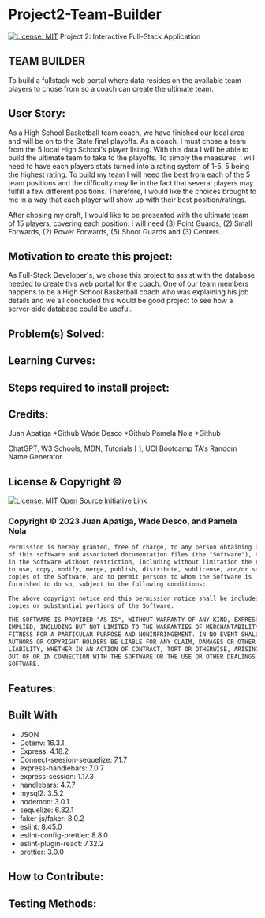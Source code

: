 # Project2-Team-Builder
[![License: MIT](https://img.shields.io/badge/License-MIT-yellow.svg)](https://opensource.org/licenses/MIT)
Project 2: Interactive Full-Stack Application 

## TEAM BUILDER 
To build a fullstack web portal where data resides on the available team players to chose from so a coach can create the ultimate team.

## User Story:
As a High School Basketball team coach, we have finished our local area and will be on to the State final playoffs.  As a coach, I must chose a team from the 5 local High School's player listing.  With this data I will be able to build the ultimate team to take to the playoffs.  To simply the measures, I will need to have each players stats turned into a rating system of 1-5, 5 being the highest rating.  To build my team I will need the best from each of the 5 team positions and the difficulty may lie in the fact that several players may fulfill a few different positions.  Therefore, I would like the choices brought to me in a way that each player will show up with their best position/ratings.

After chosing my draft, I would like to be presented with the ultimate team of 15 players, covering each position: I will need (3) Point Guards, (2) Small Forwards, (2) Power Forwards, (5) Shoot Guards and (3) Centers.

## Motivation to create this project:
As Full-Stack Developer's, we chose this project to assist with the database needed to create this web portal for the coach.  One of our team members happens to be a High School Basketball coach who was explaining his job details and we all concluded this would be good project to see how a server-side database could be useful.

## Problem(s) Solved:


## Learning Curves:


## Steps required to install project:


## Credits:
Juan Apatiga    *Github
Wade Desco      *Github
Pamela Nola     *Github

ChatGPT, W3 Schools, MDN, Tutorials [   ], UCI Bootcamp TA's
Random Name Generator

## License & Copyright ©
  
[![License: MIT](https://img.shields.io/badge/License-MIT-yellow.svg)](https://opensource.org/licenses/MIT) [Open Source Initiative Link](https://opensource.org/licenses/MIT)

### Copyright © 2023 Juan Apatiga, Wade Desco, and Pamela Nola
```md
Permission is hereby granted, free of charge, to any person obtaining a copy
of this software and associated documentation files (the "Software"), to deal
in the Software without restriction, including without limitation the rights
to use, copy, modify, merge, publish, distribute, sublicense, and/or sell
copies of the Software, and to permit persons to whom the Software is
furnished to do so, subject to the following conditions:

The above copyright notice and this permission notice shall be included in all
copies or substantial portions of the Software.

THE SOFTWARE IS PROVIDED "AS IS", WITHOUT WARRANTY OF ANY KIND, EXPRESS OR
IMPLIED, INCLUDING BUT NOT LIMITED TO THE WARRANTIES OF MERCHANTABILITY,
FITNESS FOR A PARTICULAR PURPOSE AND NONINFRINGEMENT. IN NO EVENT SHALL THE
AUTHORS OR COPYRIGHT HOLDERS BE LIABLE FOR ANY CLAIM, DAMAGES OR OTHER
LIABILITY, WHETHER IN AN ACTION OF CONTRACT, TORT OR OTHERWISE, ARISING FROM,
OUT OF OR IN CONNECTION WITH THE SOFTWARE OR THE USE OR OTHER DEALINGS IN THE
SOFTWARE.
```



## Features:

## Built With 
* JSON
* Dotenv: 16.3.1
* Express: 4.18.2
* Connect-seesion-sequelize: 7.1.7
* express-handlebars: 7.0.7
* express-session: 1.17.3
* handlebars: 4.7.7
* mysql2: 3.5.2
* nodemon: 3.0.1
* sequelize: 6.32.1
* faker-js/faker: 8.0.2
* eslint: 8.45.0
* eslint-config-prettier: 8.8.0
* eslint-plugin-react: 7.32.2
* prettier: 3.0.0



## How to Contribute:


## Testing Methods:

